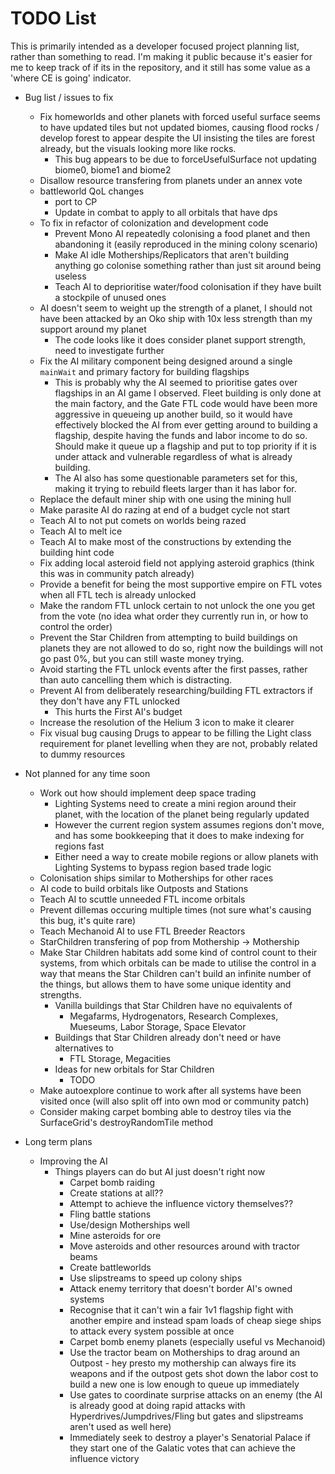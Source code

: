 # TODO List

This is primarily intended as a developer focused project planning list, rather than something to read. I'm making it public because it's easier for me to keep track of if its in the repository, and it still has some value as a 'where CE is going' indicator.

- Bug list / issues to fix
  - Fix homeworlds and other planets with forced useful surface seems to have updated tiles but not updated biomes, causing flood rocks / develop forest to appear despite the UI insisting the tiles are forest already, but the visuals looking more like rocks.
     - This bug appears to be due to forceUsefulSurface not updating biome0, biome1 and biome2
  - Disallow resource transfering from planets under an annex vote
  - battleworld QoL changes
    - port to CP
    - Update in combat to apply to all orbitals that have dps
  - To fix in refactor of colonization and development code
    - Prevent Mono AI repeatedly colonising a food planet and then abandoning it (easily reproduced in the mining colony scenario)
    - Make AI idle Motherships/Replicators that aren't building anything go colonise something rather than just sit around being useless
    - Teach AI to deprioritise water/food colonisation if they have built a stockpile of unused ones
  - AI doesn't seem to weight up the strength of a planet, I should not have been attacked by an Oko ship with 10x less strength than my support around my planet
    - The code looks like it does consider planet support strength, need to investigate further
  - Fix the AI military component being designed around a single `mainWait` and primary factory for building flagships
    - This is probably why the AI seemed to prioritise gates over flagships in an AI game I observed. Fleet building is only done at the main factory, and the Gate FTL code would have been more aggressive in queueing up another build, so it would have effectively blocked the AI from ever getting around to building a flagship, despite having the funds and labor income to do so. Should make it queue up a flagship and put to top priority if it is under attack and vulnerable regardless of what is already building.
    - The AI also has some questionable parameters set for this, making it trying to rebuild fleets larger than it has labor for.
  - Replace the default miner ship with one using the mining hull
  - Make parasite AI do razing at end of a budget cycle not start
  - Teach AI to not put comets on worlds being razed
  - Teach AI to melt ice
  - Teach AI to make most of the constructions by extending the building hint code
  - Fix adding local asteroid field not applying asteroid graphics (think this was in community patch already)
  - Provide a benefit for being the most supportive empire on FTL votes when all FTL tech is already unlocked
  - Make the random FTL unlock certain to not unlock the one you get from the vote (no idea what order they currently run in, or how to control the order)
  - Prevent the Star Children from attempting to build buildings on planets they are not allowed to do so, right now the buildings will not go past 0%, but you can still waste money trying.
  - Avoid starting the FTL unlock events after the first passes, rather than auto cancelling them which is distracting.
  - Prevent AI from deliberately researching/building FTL extractors if they don't have any FTL unlocked
    - This hurts the First AI's budget
  - Increase the resolution of the Helium 3 icon to make it clearer
  - Fix visual bug causing Drugs to appear to be filling the Light class requirement for planet levelling when they are not, probably related to dummy resources

- Not planned for any time soon
  - Work out how should implement deep space trading
    - Lighting Systems need to create a mini region around their planet, with the location of the planet being regularly updated
    - However the current region system assumes regions don't move, and has some bookkeeping that it does to make indexing for regions fast
    - Either need a way to create mobile regions or allow planets with Lighting Systems to bypass region based trade logic
  - Colonisation ships similar to Motherships for other races
  - AI code to build orbitals like Outposts and Stations
  - Teach AI to scuttle unneeded FTL income orbitals
  - Prevent dillemas occuring multiple times (not sure what's causing this bug, it's quite rare)
  - Teach Mechanoid AI to use FTL Breeder Reactors
  - StarChildren transfering of pop from Mothership -> Mothership
  - Make Star Children habitats add some kind of control count to their systems, from which orbitals can be made to utilise the control in a way that means the Star Children can't build an infinite number of the things, but allows them to have some unique identity and strengths.
    - Vanilla buildings that Star Children have no equivalents of
      - Megafarms, Hydrogenators, Research Complexes, Mueseums, Labor Storage, Space Elevator
    - Buildings that Star Children already don't need or have alternatives to
      - FTL Storage, Megacities
     - Ideas for new orbitals for Star Children
       - TODO
  - Make autoexplore continue to work after all systems have been visited once (will also split off into own mod or community patch)
  - Consider making carpet bombing able to destroy tiles via the SurfaceGrid's destroyRandomTile method

- Long term plans
  - Improving the AI
    - Things players can do but AI just doesn't right now
      - Carpet bomb raiding
      - Create stations at all??
      - Attempt to achieve the influence victory themselves??
      - Fling battle stations
      - Use/design Motherships well
      - Mine asteroids for ore
      - Move asteroids and other resources around with tractor beams
      - Create battleworlds
      - Use slipstreams to speed up colony ships
      - Attack enemy territory that doesn't border AI's owned systems
      - Recognise that it can't win a fair 1v1 flagship fight with another empire and instead spam loads of cheap siege ships to attack every system possible at once
      - Carpet bomb enemy planets (especially useful vs Mechanoid)
      - Use the tractor beam on Motherships to drag around an Outpost - hey presto my mothership can always fire its weapons and if the outpost gets shot down the labor cost to build a new one is low enough to queue up immediately
      - Use gates to coordinate surprise attacks on an enemy (the AI is already good at doing rapid attacks with Hyperdrives/Jumpdrives/Fling but gates and slipstreams aren't used as well here)
      - Immediately seek to destroy a player's Senatorial Palace if they start one of the Galatic votes that can achieve the influence victory
